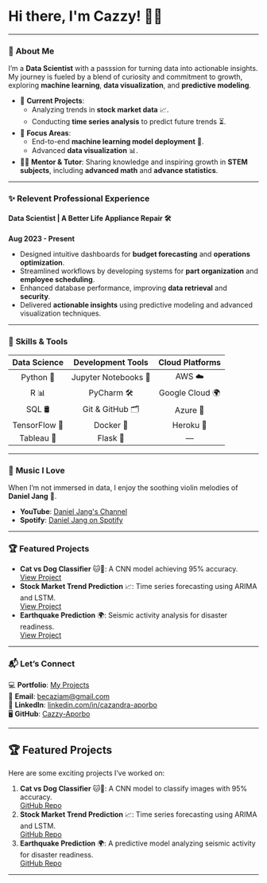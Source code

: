 # Hi there, I'm Cazzy! 👋✨

---

### 🖤 **About Me**
I’m a **Data Scientist** with a passsion for turning data into actionable insights. My journey is fueled by a blend of curiosity and commitment to growth, exploring **machine learning**, **data visualization**, and **predictive modeling**.  

- 🔭 **Current Projects**:  
  - Analyzing trends in **stock market data** 📈.  
  - Conducting **time series analysis** to predict future trends ⏳.  
- 🌱 **Focus Areas**:  
  - End-to-end **machine learning model deployment** 🚀.  
  - Advanced **data visualization** 📊.  
- 👩‍🏫 **Mentor & Tutor**: Sharing knowledge and inspiring growth in **STEM subjects**, including **advanced math** and **advance statistics**.  

---

### ✨ **Relevent Professional Experience**  
#### **Data Scientist | A Better Life Appliance Repair** 🛠️  
**Aug 2023 - Present**  
- Designed intuitive dashboards for **budget forecasting** and **operations optimization**.  
- Streamlined workflows by developing systems for **part organization** and **employee scheduling**.  
- Enhanced database performance, improving **data retrieval** and **security**.  
- Delivered **actionable insights** using predictive modeling and advanced visualization techniques.  

---

### 🌟 **Skills & Tools**  

| **Data Science**   | **Development Tools** | **Cloud Platforms**   |  
| :-----------------: | :-------------------: | :-------------------: |  
| Python 🐍           | Jupyter Notebooks 📓  | AWS ☁️               |  
| R 📊               | PyCharm 🛠️          | Google Cloud 🌍       |  
| SQL 🛢️            | Git & GitHub 🗂️      | Azure 🔵              |  
| TensorFlow 🤖       | Docker 🐳            | Heroku 🚀             |  
| Tableau 🎨         | Flask 🌟             | —                     |  


---

### 🎵 **Music I Love**  
When I’m not immersed in data, I enjoy the soothing violin melodies of **Daniel Jang** 🎻.  
- **YouTube**: [Daniel Jang's Channel](https://www.youtube.com/channel/UCWGjVNMtUEF_S-J91m_imlw)  
- **Spotify**: [Daniel Jang on Spotify](https://open.spotify.com/artist/3MVrehTlNNnn06iUlj4axN?autoplay=true)  

---

### 🏆 **Featured Projects**  
- **Cat vs Dog Classifier** 🐱🐶: A CNN model achieving 95% accuracy.  
  [View Project](#)  
- **Stock Market Trend Prediction** 📈: Time series forecasting using ARIMA and LSTM.  
  [View Project](#)  
- **Earthquake Prediction** 🌍: Seismic activity analysis for disaster readiness.  
  [View Project](#)  

---

### 📬 **Let’s Connect**  
💻 **Portfolio**: [My Projects](#)  
📧 **Email**: [becaziam@gmail.com](mailto:becaziam@gmail.com)  
📱 **LinkedIn**: [linkedin.com/in/cazandra-aporbo](https://www.linkedin.com/in/cazandra-aporbo)  
🖥️ **GitHub**: [Cazzy-Aporbo](https://github.com/Cazzy-Aporbo)  

---

## 🏆 Featured Projects  
Here are some exciting projects I’ve worked on:  
1. **Cat vs Dog Classifier** 🐱🐶: A CNN model to classify images with 95% accuracy.  
   [GitHub Repo](#)  
2. **Stock Market Trend Prediction** 📈: Time series forecasting using ARIMA and LSTM.  
   [GitHub Repo](#)  
3. **Earthquake Prediction** 🌍: A predictive model analyzing seismic activity for disaster readiness.  
   [GitHub Repo](#)

---


